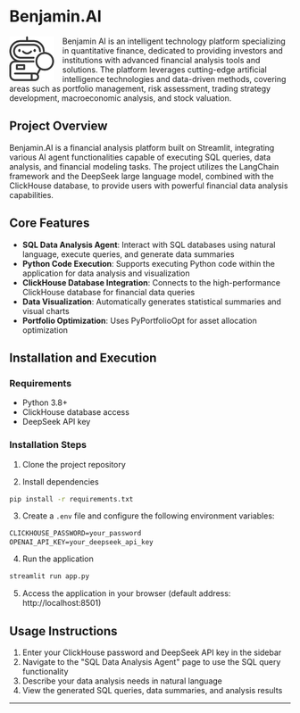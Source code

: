 # Benjamin.AI

<img src="assets/artificial-bot-intelligence-svgrepo-com.svg" width="80" align="left" style="margin-right: 15px"/>

Benjamin AI is an intelligent technology platform specializing in quantitative finance, dedicated to providing investors and institutions with advanced financial analysis tools and solutions. The platform leverages cutting-edge artificial intelligence technologies and data-driven methods, covering areas such as portfolio management, risk assessment, trading strategy development, macroeconomic analysis, and stock valuation.

## Project Overview

Benjamin.AI is a financial analysis platform built on Streamlit, integrating various AI agent functionalities capable of executing SQL queries, data analysis, and financial modeling tasks. The project utilizes the LangChain framework and the DeepSeek large language model, combined with the ClickHouse database, to provide users with powerful financial data analysis capabilities.

## Core Features

- **SQL Data Analysis Agent**: Interact with SQL databases using natural language, execute queries, and generate data summaries
- **Python Code Execution**: Supports executing Python code within the application for data analysis and visualization
- **ClickHouse Database Integration**: Connects to the high-performance ClickHouse database for financial data queries
- **Data Visualization**: Automatically generates statistical summaries and visual charts
- **Portfolio Optimization**: Uses PyPortfolioOpt for asset allocation optimization

## Installation and Execution

### Requirements

- Python 3.8+
- ClickHouse database access
- DeepSeek API key

### Installation Steps

1. Clone the project repository

2. Install dependencies
```bash
pip install -r requirements.txt
```

3. Create a `.env` file and configure the following environment variables:
```
CLICKHOUSE_PASSWORD=your_password
OPENAI_API_KEY=your_deepseek_api_key
```

4. Run the application
```bash
streamlit run app.py
```

5. Access the application in your browser (default address: http://localhost:8501)

## Usage Instructions

1. Enter your ClickHouse password and DeepSeek API key in the sidebar
2. Navigate to the "SQL Data Analysis Agent" page to use the SQL query functionality
3. Describe your data analysis needs in natural language
4. View the generated SQL queries, data summaries, and analysis results

---